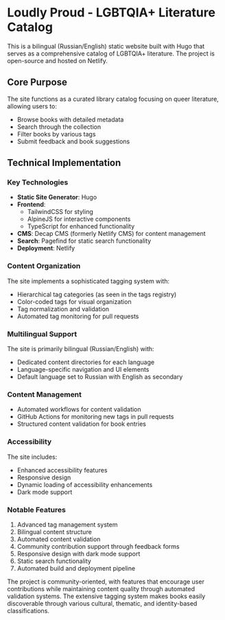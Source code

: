 # Loudly Proud - LGBTQIA+ Literature Catalog

This is a bilingual (Russian/English) static website built with Hugo that serves as a comprehensive catalog of LGBTQIA+ literature. The project is open-source and hosted on Netlify.

## Core Purpose

The site functions as a curated library catalog focusing on queer literature, allowing users to:

- Browse books with detailed metadata
- Search through the collection
- Filter books by various tags
- Submit feedback and book suggestions

## Technical Implementation

### Key Technologies

- **Static Site Generator**: Hugo
- **Frontend**:
  - TailwindCSS for styling
  - AlpineJS for interactive components
  - TypeScript for enhanced functionality
- **CMS**: Decap CMS (formerly Netlify CMS) for content management
- **Search**: Pagefind for static search functionality
- **Deployment**: Netlify

### Content Organization

The site implements a sophisticated tagging system with:

- Hierarchical tag categories (as seen in the tags registry)
- Color-coded tags for visual organization
- Tag normalization and validation
- Automated tag monitoring for pull requests

### Multilingual Support

The site is primarily bilingual (Russian/English) with:

- Dedicated content directories for each language
- Language-specific navigation and UI elements
- Default language set to Russian with English as secondary

### Content Management

- Automated workflows for content validation
- GitHub Actions for monitoring new tags in pull requests
- Structured content validation for book entries

### Accessibility

The site includes:

- Enhanced accessibility features
- Responsive design
- Dynamic loading of accessibility enhancements
- Dark mode support

### Notable Features

1. Advanced tag management system
2. Bilingual content structure
3. Automated content validation
4. Community contribution support through feedback forms
5. Responsive design with dark mode support
6. Static search functionality
7. Automated build and deployment pipeline

The project is community-oriented, with features that encourage user contributions while maintaining content quality through automated validation systems. The extensive tagging system makes books easily discoverable through various cultural, thematic, and identity-based classifications.
